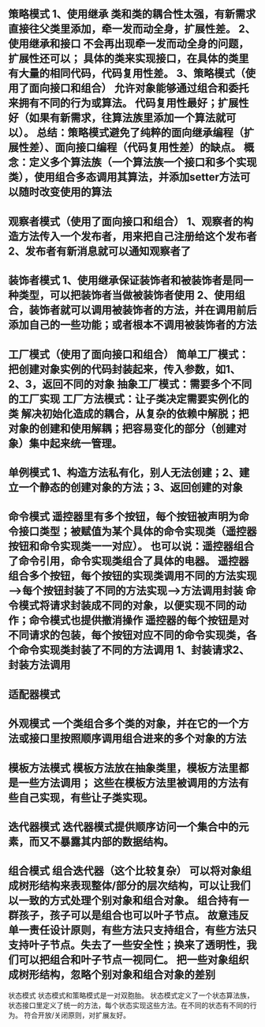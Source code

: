 策略模式
1、使用继承
类和类的耦合性太强，有新需求直接往父类里添加，牵一发而动全身，扩展性差。
2、使用继承和接口
不会再出现牵一发而动全身的问题，扩展性还可以；
具体的类来实现接口，在具体的类里有大量的相同代码，代码复用性差。
3、策略模式（使用了面向接口和组合）
允许对象能够通过组合和委托来拥有不同的行为或算法。
代码复用性最好；扩展性好（如果有新需求，往算法族里添加一个算法就可以）。
总结：策略模式避免了纯粹的面向继承编程（扩展性差）、面向接口编程（代码复用性差）的缺点。
概念：定义多个算法族（一个算法族一个接口和多个实现类），使用组合多态调用其算法，并添加setter方法可以随时改变使用的算法
---
观察者模式（使用了面向接口和组合）
1、观察者的构造方法传入一个发布者，用来把自己注册给这个发布者
2、发布者有新消息就可以通知观察者了
---
装饰者模式
1、使用继承保证装饰者和被装饰者是同一种类型，可以把装饰者当做被装饰者使用
2、使用组合，装饰者就可以调用被装饰者的方法，并在调用前后添加自己的一些功能；或者根本不调用被装饰者的方法
---
工厂模式（使用了面向接口和组合）
简单工厂模式：把创建对象实例的代码封装起来，传入参数，如1、2、3，返回不同的对象
抽象工厂模式：需要多个不同的工厂实现
工厂方法模式：让子类决定需要实例化的类
解决初始化造成的耦合，从复杂的依赖中解脱；把对象的创建和使用解耦；把容易变化的部分（创建对象）集中起来统一管理。
---
单例模式
1、构造方法私有化，别人无法创建；2、建立一个静态的创建对象的方法；3、返回创建的对象
---
命令模式
遥控器里有多个按钮，每个按钮被声明为命令接口类型；被赋值为某个具体的命令实现类（遥控器按钮和命令实现类一一对应）。
也可以说：遥控器组合了命令引用，命令实现类组合了具体的电器。
遥控器组合多个按钮，每个按钮的实现类调用不同的方法实现——>每个按钮封装了不同的方法实现——>方法调用封装
命令模式将请求封装成不同的对象，以便实现不同的动作；命令模式也提供撤消操作
遥控器的每个按钮是对不同请求的包装，每个按钮对应不同的命令实现类，各个命令实现类封装了不同的方法调用
1、封装请求2、封装方法调用
---
适配器模式
---
外观模式
一个类组合多个类的对象，并在它的一个方法或接口里按照顺序调用组合进来的多个对象的方法
---
模板方法模式
模板方法放在抽象类里，模板方法里都是一些方法调用；
这些在模板方法里被调用的方法有些自己实现，有些让子类实现。
---
迭代器模式
迭代器模式提供顺序访问一个集合中的元素，而又不暴露其内部的数据结构。
---
组合模式
组合迭代器（这个比较复杂）
可以将对象组成树形结构来表现整体/部分的层次结构，可以让我们以一致的方式处理个别对象和组合对象。
组合持有一群孩子，孩子可以是组合也可以叶子节点。
故意违反单一责任设计原则，有些方法只支持组合，有些方法只支持叶子节点。失去了一些安全性；换来了透明性，我们可以把组合和叶子节点一视同仁。
把一些对象组织成树形结构，忽略个别对象和组合对象的差别
---
状态模式
状态模式和策略模式是一对双胞胎。
状态模式定义了一个状态算法族，状态接口里定义了统一的方法，每个状态实现这些方法。在不同的状态有不同的行为。
符合开放/关闭原则，对扩展友好。

